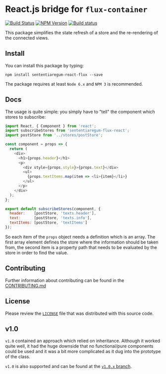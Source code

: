 # React.js bridge for `flux-container`


[![Build Status](https://travis-ci.org/Sententiaregum/flux-container.svg?branch=master)](https://travis-ci.org/Sententiaregum/sententiaregum-flux-react)
[![NPM Version](https://badge.fury.io/js/sententiaregum-flux-react.svg)](https://www.npmjs.com/package/sententiaregum-flux-react)
[![Build status](https://ci.appveyor.com/api/projects/status/sb90yve8u7i7xgf2?svg=true)](https://ci.appveyor.com/project/Ma27/sententiaregum-flux-react)

This package simplifies the state refresh of a store and the re-rendering of the connected views.

## Install


You can install this package by typing:

``` shell
npm install sententiaregum-react-flux --save
```

The package requires at least ``Node 6.x`` and ``NPM 3`` is recommended.

## Docs

The usage is quite simple: you simply have to "tell" the component which stores
to subscribe:

``` javascript
import React, { Component } from 'react';
import subscribeStores from 'sententiaregum-flux-react';
import postStore from '../stores/postStore';

const component = props => {
  return (
    <div>
      <h1>{props.header}</h1>
      <p>
        <div style={props.style}>{props.text}</div>
        <ul>
          {props.textItems.map(item => <li>{item}</li>}
        </ul>
      </p>
    </div>
  );
};

export default subscribeStores(component, {
  header:    [postStore, 'texts.header'],
  text:      [postStore, 'texts.info'],
  textItems: [postStore, 'textItems']
});
```

So each item of the `props` object needs a definition which is an array. The first array element defines the store where the information should be taken from,
the second item is a property path that needs to be evaluated by the store in order to find the value.

## Contributing

Further information about contributing can be found in the [CONTRIBUTING.md](https://github.com/Sententiaregum/sententiaregum-flux-react/blob/master/.github/CONTRIBUTING.md)

## License

Please review the [`LICENSE`](https://github.com/Sententiaregum/sententiaregum-flux-react/blob/master/LICENSE) file that was distributed with this source code.

## v1.0

`v1.0` contained an approach which relied on inheritance. Although it worked quite well, it had the huge downside
that no functional/pure components could be used and it was a bit more complicated as it dug into the prototype of the class.

`v1.0` is also supported and can be found at the [`v1.0.x` branch](https://github.com/Sententiaregum/sententiaregum-flux-react/tree/v1.0.x).
